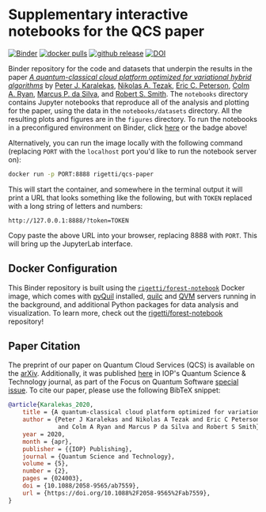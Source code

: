 Supplementary interactive notebooks for the QCS paper
=====================================================

[![Binder](https://mybinder.org/badge_logo.svg)][binder]
[![docker pulls][docker-badge]][docker-image]
[![github release][github-badge]][github-release]
[![DOI](https://zenodo.org/badge/DOI/10.5281/zenodo.3606734.svg)][zenodo]

Binder repository for the code and datasets that underpin the results in the paper
[*A quantum-classical cloud platform optimized for variational hybrid algorithms*][paper]
by [Peter J. Karalekas][peter], [Nikolas A. Tezak][nikt], [Eric C. Peterson][eric],
[Colm A. Ryan][colm], [Marcus P. da Silva][marcus], and [Robert S. Smith][robert].
The `notebooks` directory contains Jupyter notebooks that reproduce all of the analysis
and plotting for the paper, using the data in the `notebooks/datasets` directory. All the
resulting plots and figures are in the `figures` directory. To run the notebooks in a
preconfigured environment on Binder, click [here][binder] or the badge above!

Alternatively, you can run the image locally with the following command (replacing `PORT`
with the `localhost` port you'd like to run the notebook server on):

```bash
docker run -p PORT:8888 rigetti/qcs-paper
```

This will start the container, and somewhere in the terminal output it will print a URL that
looks something like the following, but with `TOKEN` replaced with a long string of letters
and numbers:

```
http://127.0.0.1:8888/?token=TOKEN
```

Copy paste the above URL into your browser, replacing 8888 with `PORT`. This will bring up the
JupyterLab interface.

## Docker Configuration

This Binder repository is built using the [`rigetti/forest-notebook`][forest-notebook] Docker
image, which comes with [pyQuil][pyquil] installed, [quilc][quilc] and [QVM][qvm] servers running
in the background, and additional Python packages for data analysis and visualization. To learn
more, check out the [rigetti/forest-notebook][forest-notebook-repo] repository!

## Paper Citation

The preprint of our paper on Quantum Cloud Services (QCS) is available on the [arXiv][arxiv]. Additionally, it was published [here][article] in IOP's Quantum Science & Technology journal, as part of the Focus on Quantum Software [special issue][focus]. To cite our paper, please use the following BibTeX snippet:

```bibtex
@article{Karalekas_2020,
    title = {A quantum-classical cloud platform optimized for variational hybrid algorithms},
    author = {Peter J Karalekas and Nikolas A Tezak and Eric C Peterson
              and Colm A Ryan and Marcus P da Silva and Robert S Smith},
    year = 2020,
    month = {apr},
    publisher = {{IOP} Publishing},
    journal = {Quantum Science and Technology},
    volume = {5},
    number = {2},
    pages = {024003},
    doi = {10.1088/2058-9565/ab7559},
    url = {https://doi.org/10.1088%2F2058-9565%2Fab7559},
}
```

[article]: https://dx.doi.org/10.1088/2058-9565/ab7559
[arxiv]: https://arxiv.org/abs/2001.04449
[binder]: https://mybinder.org/v2/gh/rigetti/qcs-paper/master?urlpath=lab/tree/Welcome.ipynb
[colm]: https://github.com/caryan
[docker-badge]: https://img.shields.io/docker/pulls/rigetti/qcs-paper.svg
[docker-image]: https://hub.docker.com/r/rigetti/qcs-paper
[forest-notebook]: https://hub.docker.com/r/rigetti/forest-notebook
[forest-notebook-repo]: https://github.com/rigetti/forest-notebook
[github-badge]: https://img.shields.io/github/v/release/rigetti/qcs-paper
[github-release]: https://github.com/rigetti/qcs-paper/releases
[gitlab-badge]: https://gitlab.com/rigetti/forest/qcs-paper/badges/master/pipeline.svg
[gitlab-project]: https://gitlab.com/rigetti/forest/qcs-paper/commits/master
[eric]: https://github.com/ecpeterson
[focus]: https://iopscience.iop.org/journal/2058-9565/page/Focus-on-Quantum-Software
[marcus]: https://github.com/marcusps
[nikt]: https://github.com/ntezak
[paper]: https://scirate.com/arxiv/2001.04449
[peter]: https://github.com/karalekas
[pyquil]: https://github.com/rigetti/pyquil
[quilc]: https://github.com/rigetti/quilc
[qvm]: https://github.com/rigetti/qvm
[robert]: https://github.com/stylewarning
[zenodo]: https://doi.org/10.5281/zenodo.3606734

